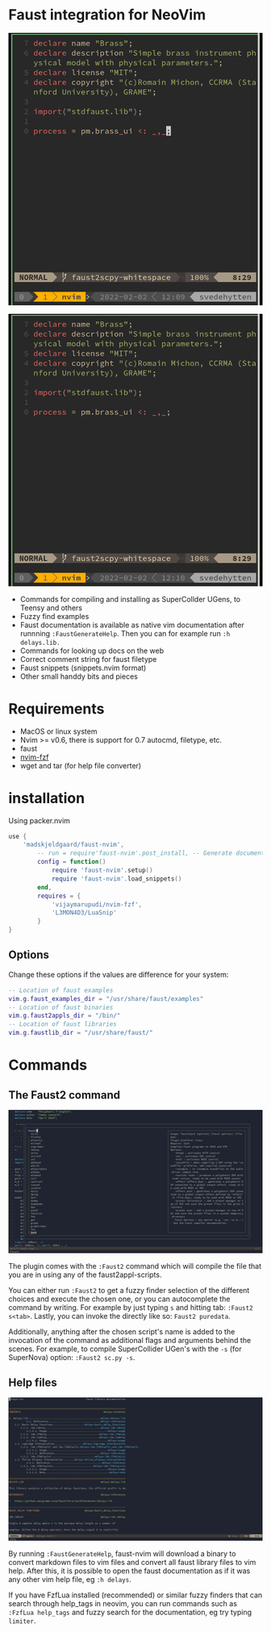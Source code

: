 # Faust integration for NeoVim

![assets/faust2.gif](assets/faust2.gif) 

![assets/examples.gif](assets/examples.gif) 

- Commands for compiling and installing as SuperCollder UGens, to Teensy and others
- Fuzzy find examples
- Faust documentation is available as native vim documentation after runnning `:FaustGenerateHelp`. Then you can for example run `:h delays.lib.`
- Commands for looking up docs on the web
- Correct comment string for faust filetype
- Faust snippets (snippets.nvim format)
- Other small handdy bits and pieces

# Requirements
- MacOS or linux system
- Nvim >= v0.6, there is support for 0.7 autocmd, filetype, etc.
- faust
- [nvim-fzf](https://github.com/vijaymarupudi/nvim-fzf)
- wget and tar (for help file converter)

# installation

Using packer.nvim
```lua
use {
    'madskjeldgaard/faust-nvim',
		-- run = require'faust-nvim'.post_install, -- Generate documentation etc (currently doesn't work it seems)
        config = function()
            require 'faust-nvim'.setup()
            require 'faust-nvim'.load_snippets()
        end,
        requires = {
			'vijaymarupudi/nvim-fzf',
            'L3MON4D3/LuaSnip'
		}
}
```

## Options

Change these options if the values are difference for your system:
```lua
-- Location of faust examples
vim.g.faust_examples_dir = "/usr/share/faust/examples"
-- Location of faust binaries
vim.g.faust2appls_dir = "/bin/"
-- Location of faust libraries
vim.g.faustlib_dir = "/usr/share/faust/"
```

# Commands
## The Faust2 command
![faust2](assets/faust2.png) 

The plugin comes with the `:Faust2` command which will compile the file that you are in using any of the faust2appl-scripts.

You can either run `:Faust2` to get a fuzzy finder selection of the different choices and execute the chosen one, or you can autocomplete the command by writing. For example by just typing `s` and hitting tab: `:Faust2 s<tab>`. Lastly, you can invoke the directly like so: `Faust2 puredata`.

Additionally, anything after the chosen script's name is added to the invocation of the command as additional flags and arguments behind the scenes. For example, to compile SuperCollider UGen's with the `-s` (for SuperNova) option: `:Faust2 sc.py -s`.

## Help files
![delays help tag](assets/help_tags.png) 

By running `:FaustGenerateHelp`, faust-nvim will download a binary to convert markdown files to vim files and convert all faust library files to vim help. After this, it is possible to open the faust documentation as if it was any other vim help file, eg `:h delays`.

If you have FzfLua installed (recommended) or similar fuzzy finders that can search through help_tags in neovim, you can run commands such as `:FzfLua help_tags` and fuzzy search for the documentation, eg try typing `limiter`.

